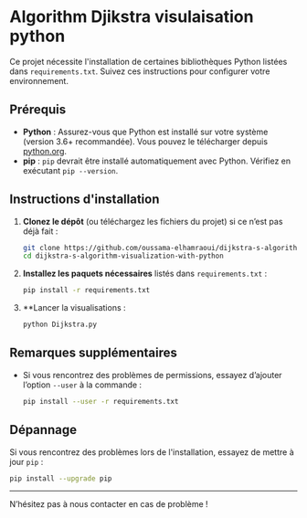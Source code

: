 
# Algorithm Djikstra visulaisation python

Ce projet nécessite l'installation de certaines bibliothèques Python listées dans `requirements.txt`. Suivez ces instructions pour configurer votre environnement.

## Prérequis

- **Python** : Assurez-vous que Python est installé sur votre système (version 3.6+ recommandée). Vous pouvez le télécharger depuis [python.org](https://www.python.org/downloads/).
- **pip** : `pip` devrait être installé automatiquement avec Python. Vérifiez en exécutant `pip --version`.

## Instructions d'installation

1. **Clonez le dépôt** (ou téléchargez les fichiers du projet) si ce n’est pas déjà fait :

    ```bash
    git clone https://github.com/oussama-elhamraoui/dijkstra-s-algorithm-visualization-with-python
    cd dijkstra-s-algorithm-visualization-with-python
    ```

2. **Installez les paquets nécessaires** listés dans `requirements.txt` :

    ```bash
    pip install -r requirements.txt
    ```
3. **Lancer la visualisations :

    ```bash
    python Dijkstra.py
    ```

## Remarques supplémentaires
- Si vous rencontrez des problèmes de permissions, essayez d’ajouter l’option `--user` à la commande :

    ```bash
    pip install --user -r requirements.txt
    ```

## Dépannage

Si vous rencontrez des problèmes lors de l'installation, essayez de mettre à jour `pip` :

```bash
pip install --upgrade pip
```

---

N’hésitez pas à nous contacter en cas de problème !
